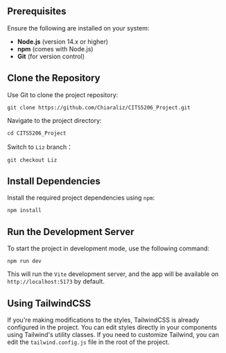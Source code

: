 ## Prerequisites 

Ensure the following are installed on your system: 

- **Node.js** (version 14.x or higher) 
- **npm** (comes with Node.js) 
- **Git** (for version control)



## Clone the Repository

Use Git to clone the project repository: 

```
git clone https://github.com/Chiaraliz/CITS5206_Project.git
```

Navigate to the project directory:

```
cd CITS5206_Project
```

Switch to `Liz` branch：

```
git checkout Liz
```



## Install Dependencies

Install the required project dependencies using `npm`:

```
npm install
```



## Run the Development Server

To start the project in development mode, use the following command:

```
npm run dev
```

This will run the `Vite` development server, and the app will be available on `http://localhost:5173` by default.



## Using TailwindCSS

If you're making modifications to the styles, TailwindCSS is already configured in the project. You can edit styles directly in your components using Tailwind's utility classes. If you need to customize Tailwind, you can edit the `tailwind.config.js` file in the root of the project.
